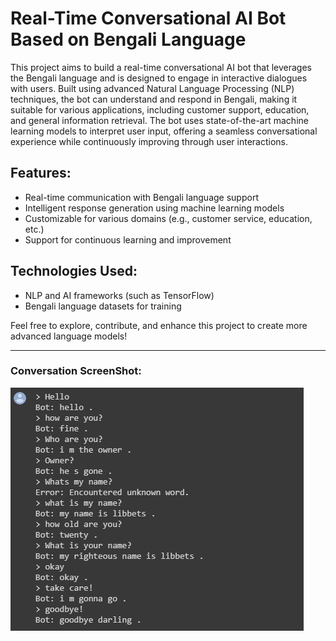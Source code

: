 # Real-Time Conversational AI Bot Based on Bengali Language

This project aims to build a real-time conversational AI bot that leverages the Bengali language and is designed to engage in interactive dialogues with users. Built using advanced Natural Language Processing (NLP) techniques, the bot can understand and respond in Bengali, making it suitable for various applications, including customer support, education, and general information retrieval. The bot uses state-of-the-art machine learning models to interpret user input, offering a seamless conversational experience while continuously improving through user interactions.

## Features:
- Real-time communication with Bengali language support
- Intelligent response generation using machine learning models
- Customizable for various domains (e.g., customer service, education, etc.)
- Support for continuous learning and improvement

## Technologies Used:
- NLP and AI frameworks (such as TensorFlow)
- Bengali language datasets for training

Feel free to explore, contribute, and enhance this project to create more advanced language models!

---

### Conversation ScreenShot: 

![Drag Racing](/Documentation/Ai_Bot_chat.PNG)
